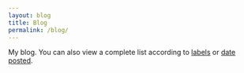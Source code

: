 ```yaml
---
layout: blog
title: Blog
permalink: /blog/
---
```


My blog. You can also view a complete list according to [labels](/blog/categories) or [date posted](/blog/year).



